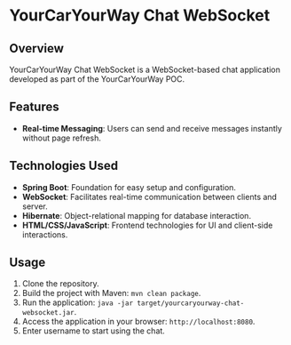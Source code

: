 # YourCarYourWay Chat WebSocket

## Overview

YourCarYourWay Chat WebSocket is a WebSocket-based chat application developed as part of the YourCarYourWay POC.

## Features

- **Real-time Messaging**: Users can send and receive messages instantly without page refresh.

## Technologies Used

- **Spring Boot**: Foundation for easy setup and configuration.
- **WebSocket**: Facilitates real-time communication between clients and server.
- **Hibernate**: Object-relational mapping for database interaction.
- **HTML/CSS/JavaScript**: Frontend technologies for UI and client-side interactions.

## Usage

1. Clone the repository.
2. Build the project with Maven: `mvn clean package`.
3. Run the application: `java -jar target/yourcaryourway-chat-websocket.jar`.
4. Access the application in your browser: `http://localhost:8080`.
5. Enter username to start using the chat.
